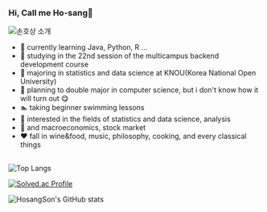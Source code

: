 ### Hi,  Call me Ho-sang👋
![손호상 소개](https://capsule-render.vercel.app/api?type=venom&height=300&color=gradient&text=Hosang%20Son&fontAlign=50)

- 🌱 currently learning Java, Python, R ...
- 🌱 studying in the 22nd session of the multicampus backend development course
- 🏫 majoring in statistics and data science at KNOU(Korea National Open University)
- 🏫 planning to double major in computer science, but i don't know how it will turn out 😋
- 🏊 taking beginner swimming lessons
- 👀 interested in the fields of statistics and data science, analysis
- 👀 and macroeconomics, stock market
-	❤️ fall in wine&food, music, philosophy, cooking, and every classical things
## 
![Top Langs](https://github-readme-stats.vercel.app/api/top-langs/?username=HosangSon&layout=compact&theme=dark)

[![Solved.ac Profile](http://mazassumnida.wtf/api/generate_badge?boj=stringback)](https://solved.ac/stringback)

![HosangSon's GitHub stats](https://github-readme-stats.vercel.app/api?username=HosangSon&show_icons=true&theme=dark)
## 
